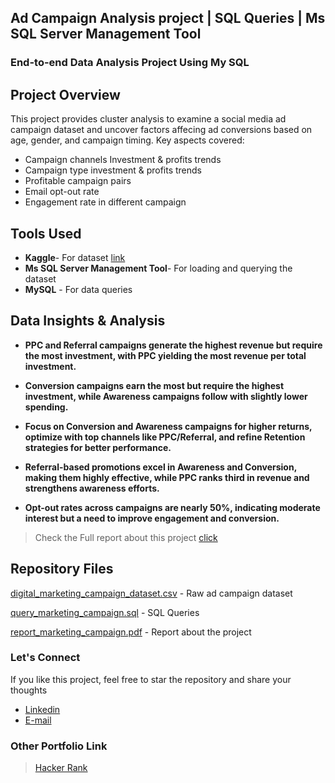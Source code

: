 ## Ad Campaign Analysis project | SQL Queries | Ms SQL Server Management Tool

### End-to-end Data Analysis Project Using My SQL

## Project Overview

This project provides cluster analysis to examine a social media ad campaign dataset and uncover factors affecing ad conversions based on age, gender, and campaign timing. Key aspects covered:
- Campaign channels Investment & profits trends
- Campaign type investment & profits trends
- Profitable campaign pairs
- Email opt-out rate
- Engagement rate in different campaign

## Tools Used
- **Kaggle**- For dataset [link](https://www.kaggle.com/datasets/arpit2712/digital-marketing-company)
- **Ms SQL Server Management Tool**- For loading and querying the dataset
- **MySQL** - For data queries

## Data Insights & Analysis

- **PPC and Referral campaigns generate the highest revenue but require the most investment, with PPC yielding the most revenue per total investment.**

- **Conversion campaigns earn the most but require the highest investment, while Awareness campaigns follow with slightly lower spending.**

- **Focus on Conversion and Awareness campaigns for higher returns, optimize with top channels like PPC/Referral, and refine Retention strategies for better performance.**

- **Referral-based promotions excel in Awareness and Conversion, making them highly effective, while PPC ranks third in revenue and strengthens awareness efforts.**

- **Opt-out rates across campaigns are nearly 50%, indicating moderate interest but a need to improve engagement and conversion.**

> Check the Full report about this project [click](https://github.com/sakibahmed-da/ad_campaign/blob/main/report_marketing_campaign.pdf)


## Repository Files

[digital_marketing_campaign_dataset.csv](https://github.com/sakibahmed-da/ad_campaign/blob/main/digital_marketing_campaign_dataset.csv) - Raw ad campaign dataset 

[query_marketing_campaign.sql](https://github.com/sakibahmed-da/ad_campaign/blob/main/query_marketing_campaign.sql) - SQL Queries

[report_marketing_campaign.pdf](https://github.com/sakibahmed-da/ad_campaign/blob/main/report_marketing_campaign.pdf) - Report about the project

### Let's Connect
If you like this project, feel free to  star the repository and share your thoughts

- [Linkedin](https://www.linkedin.com/in/sakibahmed-da)
- [E-mail](ahmedsakib2002@gmail.com)

### Other Portfolio Link

> [Hacker Rank](https://www.hackerrank.com/profile/ahmedsakib540)




